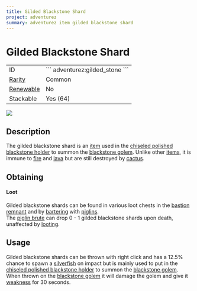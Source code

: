 ```yaml
---
title: Gilded Blackstone Shard
project: adventurez
summary: adventurez item gilded blackstone shard
---
```

# Gilded Blackstone Shard
<div class="main_table">
<div class="left_main_table">
<table class="left_table">
    <tbody>
        <tr>
            <td class="first-column">ID</td>
            <td class="second-column">
            ```
            adventurez:gilded_stone
            ```
            </td>
        </tr>
        <tr id="linear-top">
            <td class="first-column"><a href="https://minecraft.wiki/w/Rarity" target="_blank">Rarity</a></td>
            <td class="second-column">Common</td>
        </tr>
        <tr id="linear-top">
            <td class="first-column"><a href="https://minecraft.wiki/w/Renewable_resource" target="_blank">Renewable</a></td>
            <td class="second-column">No</td>
        </tr>
        <tr id="linear-top">
            <td class="first-column">Stackable</td>
            <td class="second-column">Yes (64)</td>
        </tr>
    </tbody>
</table>
</div>
    <img src="/wiki/assets/adventurez/items/gilded_stone.png" loading="lazy" class="right_img_table"/>
</div>

## Description
The gilded blackstone shard is an [item](https://minecraft.wiki/w/Item) used in the [chiseled polished blackstone holder](/wiki/mods/AdventureZ/Blocks/Stone_holder) to summon the [blackstone golem](/wiki/mods/AdventureZ/Entities/Blackstone_Golem). Unlike other [items](https://minecraft.wiki/w/Item), it is immune to [fire](https://minecraft.wiki/w/Fire) and [lava](https://minecraft.wiki/w/Lava) but are still destroyed by [cactus](https://minecraft.wiki/w/Cactus).

## Obtaining
#### Loot
Gilded blackstone shards can be found in various loot chests in the [bastion remnant](https://minecraft.wiki/w/Bastion_Remnant) and by [bartering](https://minecraft.wiki/w/Bartering) with [piglins](https://minecraft.wiki/w/Piglin).  
The [piglin brute](https://minecraft.wiki/w/Piglin_Brute) can drop 0 - 1 gilded blackstone shards upon death, unaffected by [looting](https://minecraft.wiki/w/Looting).

## Usage
Gilded blackstone shards can be thrown with right click and has a 12.5% chance to spawn a [silverfish](https://minecraft.wiki/w/Silverfish) on impact but is mainly used to put in the [chiseled polished blackstone holder](/wiki/mods/AdventureZ/Blocks/Stone_holder) to summon the [blackstone golem](/wiki/mods/AdventureZ/Entities/Blackstone_Golem). When thrown on the [blackstone golem](/wiki/mods/AdventureZ/Entities/Blackstone_Golem) it will damage the golem and give it [weakness](https://minecraft.wiki/w/Weakness) for 30 seconds.

